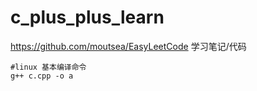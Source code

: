# c_plus_plus_learn


https://github.com/moutsea/EasyLeetCode
学习笔记/代码



```
#linux 基本编译命令
g++ c.cpp -o a
```
